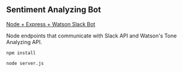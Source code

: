 ## Sentiment Analyzing Bot

[Node + Express + Watson Slack Bot](https://medium.com/@sueann.ioanis/creating-a-conversational-ai-slack-bot-843a9453128b)

Node endpoints that communicate with Slack API and Watson's Tone Analyzing API. 

`npm install`

`node server.js`
